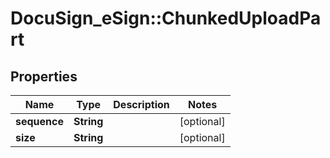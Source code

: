 # DocuSign_eSign::ChunkedUploadPart

## Properties
Name | Type | Description | Notes
------------ | ------------- | ------------- | -------------
**sequence** | **String** |  | [optional] 
**size** | **String** |  | [optional] 


